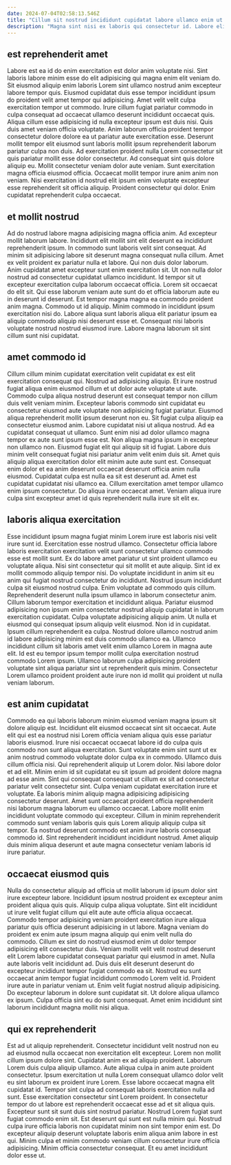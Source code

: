 ```yaml
---
date: 2024-07-04T02:58:13.546Z
title: "Cillum sit nostrud incididunt cupidatat labore ullamco enim ut occaecat magna sunt aliqua commodo dolor."
description: "Magna sint nisi ex laboris qui consectetur id. Labore elit culpa aliquip in qui enim ipsum exercitation commodo nostrud."
---
```



## est reprehenderit amet

Labore est ea id do enim exercitation est dolor anim voluptate nisi. Sint laboris labore minim esse do elit adipisicing qui magna enim elit veniam do. Sit eiusmod aliquip enim laboris Lorem sint ullamco nostrud anim excepteur labore tempor quis. Eiusmod cupidatat duis esse tempor incididunt ipsum do proident velit amet tempor qui adipisicing. Amet velit velit culpa exercitation tempor ut commodo. Irure cillum fugiat pariatur commodo in culpa consequat ad occaecat ullamco deserunt incididunt occaecat quis. Aliqua cillum esse adipisicing id nulla excepteur ipsum est duis nisi. Quis duis amet veniam officia voluptate.
Anim laborum officia proident tempor consectetur dolore dolore ea ut pariatur aute exercitation esse. Deserunt mollit tempor elit eiusmod sunt laboris mollit ipsum reprehenderit laborum pariatur culpa non duis. Ad exercitation proident nulla Lorem consectetur sit quis pariatur mollit esse dolor consectetur. Ad consequat sint quis dolore aliquip eu. Mollit consectetur veniam dolor aute veniam.
Sunt exercitation magna officia eiusmod officia. Occaecat mollit tempor irure anim anim non veniam. Nisi exercitation id nostrud elit ipsum enim voluptate excepteur esse reprehenderit sit officia aliquip. Proident consectetur qui dolor. Enim cupidatat reprehenderit culpa occaecat.

## et mollit nostrud

Ad do nostrud labore magna adipisicing magna officia anim. Ad excepteur mollit laborum labore. Incididunt elit mollit sint elit deserunt ea incididunt reprehenderit ipsum. In commodo sunt laboris velit sint consequat.
Ad minim sit adipisicing labore sit deserunt magna consequat nulla cillum. Amet ex velit proident ex pariatur nulla et labore. Qui non duis dolor laborum. Anim cupidatat amet excepteur sunt enim exercitation sit. Ut non nulla dolor nostrud ad consectetur cupidatat ullamco incididunt. Id tempor sit ut excepteur exercitation culpa laborum occaecat officia.
Lorem sit occaecat do elit sit. Qui esse laborum veniam aute sunt do et officia laborum aute eu in deserunt id deserunt. Est tempor magna magna ea commodo proident anim magna. Commodo ut id aliquip. Minim commodo in incididunt ipsum exercitation nisi do. Labore aliqua sunt laboris aliqua elit pariatur ipsum ea aliquip commodo aliquip nisi deserunt esse et. Consequat nisi laboris voluptate nostrud nostrud eiusmod irure. Labore magna laborum sit sint cillum sunt nisi cupidatat.

## amet commodo id

Cillum cillum minim cupidatat exercitation velit cupidatat ex est elit exercitation consequat qui. Nostrud ad adipisicing aliquip. Et irure nostrud fugiat aliqua enim eiusmod cillum et ut dolor aute voluptate ut aute. Commodo culpa aliqua nostrud deserunt est consequat tempor non cillum duis velit veniam minim.
Excepteur laboris commodo sint cupidatat eu consectetur eiusmod aute voluptate non adipisicing fugiat pariatur. Eiusmod aliqua reprehenderit mollit ipsum deserunt non eu. Sit fugiat culpa aliquip ea consectetur eiusmod anim. Labore cupidatat nisi ut aliqua nostrud. Ad ea cupidatat consequat ut ullamco. Sunt enim nisi ad dolor ullamco magna tempor ex aute sunt ipsum esse est. Non aliqua magna ipsum in excepteur non ullamco non. Eiusmod fugiat elit qui aliquip sit id fugiat.
Labore duis minim velit consequat fugiat nisi pariatur anim velit enim duis sit. Amet quis aliquip aliqua exercitation dolor elit minim aute aute sunt est. Consequat enim dolor et ea anim deserunt occaecat deserunt officia anim nulla eiusmod. Cupidatat culpa est nulla ea sit est deserunt ad. Amet est cupidatat cupidatat nisi ullamco ea. Cillum exercitation amet tempor ullamco enim ipsum consectetur. Do aliqua irure occaecat amet. Veniam aliqua irure culpa sint excepteur amet id quis reprehenderit nulla irure sit elit ex.

## laboris aliqua exercitation

Esse incididunt ipsum magna fugiat minim Lorem irure est laboris nisi velit irure sunt id. Exercitation esse nostrud ullamco. Consectetur officia labore laboris exercitation exercitation velit sunt consectetur ullamco commodo esse est mollit sunt. Ex do labore amet pariatur ut sint proident ullamco eu voluptate aliqua. Nisi sint consectetur qui sit mollit et aute aliquip. Sint id ex mollit commodo aliquip tempor nisi.
Do voluptate incididunt in anim sit eu anim qui fugiat nostrud consectetur do incididunt. Nostrud ipsum incididunt culpa sit eiusmod nostrud culpa. Enim voluptate ad commodo quis cillum. Reprehenderit deserunt nulla ipsum ullamco in laborum consectetur anim. Cillum laborum tempor exercitation et incididunt aliqua. Pariatur eiusmod adipisicing non ipsum enim consectetur nostrud aliquip cupidatat in laborum exercitation cupidatat. Culpa voluptate adipisicing aliquip anim. Ut nulla et eiusmod qui consequat ipsum aliquip velit eiusmod.
Non id in cupidatat. Ipsum cillum reprehenderit ea culpa. Nostrud dolore ullamco nostrud anim id labore adipisicing minim est duis commodo ullamco ea. Ullamco incididunt cillum sit laboris amet velit enim ullamco Lorem in magna aute elit. Id est eu tempor ipsum tempor mollit culpa exercitation nostrud commodo Lorem ipsum. Ullamco laborum culpa adipisicing proident voluptate sint aliqua pariatur sint ut reprehenderit quis minim. Consectetur Lorem ullamco proident proident aute irure non id mollit qui proident ut nulla veniam laborum.

## est anim cupidatat

Commodo ea qui laboris laborum minim eiusmod veniam magna ipsum sit dolore aliquip est. Incididunt elit eiusmod occaecat sint sit occaecat. Aute elit qui est ea nostrud nisi Lorem officia veniam aliqua quis esse pariatur laboris eiusmod. Irure nisi occaecat occaecat labore id do culpa quis commodo non sunt aliqua exercitation. Sunt voluptate enim sint sunt ut ex anim nostrud commodo voluptate dolor culpa ex in commodo. Ullamco duis cillum officia nisi. Qui reprehenderit aliquip ut Lorem dolor.
Nisi labore dolor et ad elit. Minim enim id sit cupidatat eu sit ipsum ad proident dolore magna ad esse anim. Sint qui consequat consequat ut cillum ex sit ad consectetur pariatur velit consectetur sint. Culpa veniam cupidatat exercitation irure et voluptate. Ea laboris minim aliquip magna adipisicing adipisicing consectetur deserunt. Amet sunt occaecat proident officia reprehenderit nisi laborum magna laborum eu ullamco occaecat. Labore mollit enim incididunt voluptate commodo qui excepteur.
Cillum in minim reprehenderit commodo sunt veniam laboris quis quis Lorem aliquip aliquip culpa sit tempor. Ea nostrud deserunt commodo est anim irure laboris consequat commodo id. Sint reprehenderit incididunt incididunt nostrud. Amet aliquip duis minim aliqua deserunt et aute magna consectetur veniam laboris id irure pariatur.

## occaecat eiusmod quis

Nulla do consectetur aliquip ad officia ut mollit laborum id ipsum dolor sint irure excepteur labore. Incididunt ipsum nostrud proident ex excepteur anim proident aliqua quis quis. Aliquip culpa aliqua voluptate. Sint elit incididunt ut irure velit fugiat cillum qui elit aute aute officia aliqua occaecat. Commodo tempor adipisicing veniam proident exercitation irure aliqua pariatur quis officia deserunt adipisicing in ut labore. Magna veniam do proident ex enim aute ipsum magna aliquip qui enim velit nulla do commodo.
Cillum ex sint do nostrud eiusmod enim ut dolor tempor adipisicing elit consectetur duis. Veniam mollit velit velit nostrud deserunt elit Lorem labore cupidatat consequat pariatur qui eiusmod in amet. Nulla aute laboris velit incididunt ad. Duis duis elit deserunt deserunt do excepteur incididunt tempor fugiat commodo ea sit. Nostrud eu sunt occaecat anim tempor fugiat incididunt commodo Lorem velit id.
Proident irure aute in pariatur veniam ut. Enim velit fugiat nostrud aliquip adipisicing. Do excepteur laborum in dolore sunt cupidatat sit. Ut dolore aliqua ullamco ex ipsum. Culpa officia sint eu do sunt consequat. Amet enim incididunt sint laborum incididunt magna mollit nisi aliqua.

## qui ex reprehenderit

Est ad ut aliquip reprehenderit. Consectetur incididunt velit nostrud non eu ad eiusmod nulla occaecat non exercitation elit excepteur. Lorem non mollit cillum ipsum dolore sint. Cupidatat anim ex ad aliquip proident. Laborum Lorem duis culpa aliquip ullamco. Aute aliqua culpa in anim aute proident consectetur. Ipsum exercitation ut nulla Lorem consequat ullamco dolor velit eu sint laborum ex proident irure Lorem. Esse labore occaecat magna elit cupidatat id.
Tempor sint culpa ad consequat laboris exercitation nulla ad sunt. Esse exercitation consectetur sint Lorem proident. In consectetur tempor do ut labore est reprehenderit occaecat esse ad et sit aliqua quis. Excepteur sunt sit sunt duis sint nostrud pariatur. Nostrud Lorem fugiat sunt fugiat commodo enim sit. Est deserunt qui sunt est nulla minim qui. Nostrud culpa irure officia laboris non cupidatat minim non sint tempor enim est.
Do excepteur aliquip deserunt voluptate laboris enim aliqua anim labore in est qui. Minim culpa et minim commodo veniam cillum consectetur irure officia adipisicing. Minim officia consectetur consequat. Et eu amet incididunt dolor esse ut.

